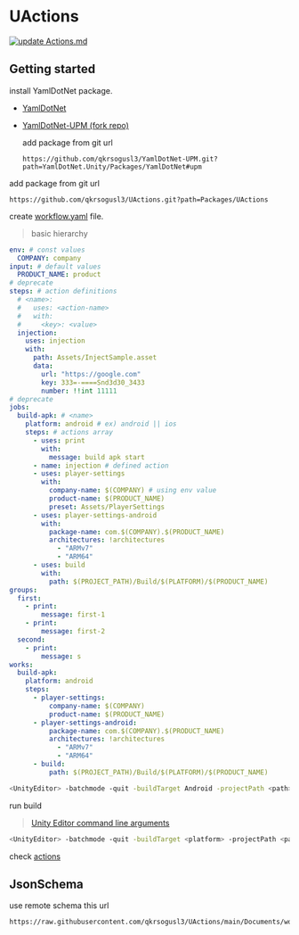 UActions
===

[![update Actions.md](https://github.com/qkrsogusl3/UActions/actions/workflows/dotnet.yml/badge.svg?branch=main)](https://github.com/qkrsogusl3/UActions/actions/workflows/dotnet.yml)

Getting started
---

install YamlDotNet package.
- [YamlDotNet](https://github.com/aaubry/YamlDotNet)
- [YamlDotNet-UPM (fork repo)](https://github.com/qkrsogusl3/YamlDotNet-UPM)
    
    add package from git url
    ```
    https://github.com/qkrsogusl3/YamlDotNet-UPM.git?path=YamlDotNet.Unity/Packages/YamlDotNet#upm
    ```

add package from git url

```
https://github.com/qkrsogusl3/UActions.git?path=Packages/UActions
```

create [workflow.yaml](./workflow.yaml) file.

> basic hierarchy
```yaml
env: # const values 
  COMPANY: company
input: # default values
  PRODUCT_NAME: product
# deprecate
steps: # action definitions
  # <name>:
  #   uses: <action-name>
  #   with:
  #     <key>: <value>
  injection:
    uses: injection
    with:
      path: Assets/InjectSample.asset
      data:
        url: "https://google.com"
        key: 333=-====Snd3d30_3433
        number: !!int 11111
# deprecate
jobs:
  build-apk: # <name>
    platform: android # ex) android || ios
    steps: # actions array
      - uses: print
        with:
          message: build apk start
      - name: injection # defined action
      - uses: player-settings
        with:
          company-name: $(COMPANY) # using env value
          product-name: $(PRODUCT_NAME)
          preset: Assets/PlayerSettings
      - uses: player-settings-android
        with:
          package-name: com.$(COMPANY).$(PRODUCT_NAME)
          architectures: !architectures
            - "ARMv7"
            - "ARM64"
      - uses: build
        with:
          path: $(PROJECT_PATH)/Build/$(PLATFORM)/$(PRODUCT_NAME)
groups:
  first:
    - print:
        message: first-1
    - print:
        message: first-2
  second:
    - print:
        message: s
works:
  build-apk:
    platform: android
    steps:
      - player-settings:
          company-name: $(COMPANY)
          product-name: $(PRODUCT_NAME)
      - player-settings-android:
          package-name: com.$(COMPANY).$(PRODUCT_NAME)
          architectures: !architectures
            - "ARMv7"
            - "ARM64"
      - build:
          path: $(PROJECT_PATH)/Build/$(PLATFORM)/$(PRODUCT_NAME)
```

```bash
<UnityEditor> -batchmode -quit -buildTarget Android -projectPath <path> -executeMethod UActions.Bootstrap.Run -job build-apk
```

run build

> [Unity Editor command line arguments](https://docs.unity3d.com/Manual/EditorCommandLineArguments.html)

```bash
<UnityEditor> -batchmode -quit -buildTarget <platform> -projectPath <path> -executeMethod UActions.Bootstrap.Run -job <jobName>
```
    
check [actions](./Actions.md)

JsonSchema
---

use remote schema this url
```
https://raw.githubusercontent.com/qkrsogusl3/UActions/main/Documents/workflow_schema.json
```

